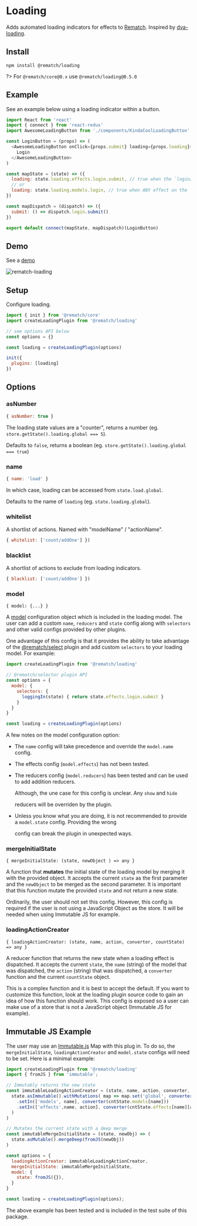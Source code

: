 # Loading

Adds automated loading indicators for effects to [Rematch](https://github.com/rematch/rematch). Inspired by [dva-loading](https://github.com/dvajs/dva-loading).

## Install

```text
npm install @rematch/loading
```

?> For `@rematch/core@0.x` use `@rematch/loading@0.5.0`

## Example

See an example below using a loading indicator within a button.

```javascript
import React from 'react'
import { connect } from 'react-redux'
import AwesomeLoadingButton from './components/KindaCoolLoadingButton'

const LoginButton = (props) => (
  <AwesomeLoadingButton onClick={props.submit} loading={props.loading}>
    Login
  </AwesomeLoadingButton>
)

const mapState = (state) => ({
  loading: state.loading.effects.login.submit, // true when the `login/submit` effect is running
  // or
  loading: state.loading.models.login, // true when ANY effect on the `login` model is running
})

const mapDispatch = (dispatch) => ({
  submit: () => dispatch.login.submit()
})

export default connect(mapState, mapDispatch)(LoginButton)
```

## Demo

See a [demo](https://github.com/rematch/rematch/tree/master/plugins/loading/examples/react-loading-example)

![rematch-loading](https://user-images.githubusercontent.com/4660659/33303781-00c786b2-d3ba-11e7-8216-1b2b8eebbf85.gif)

## Setup

Configure loading.

```javascript
import { init } from '@rematch/core'
import createLoadingPlugin from '@rematch/loading'

// see options API below
const options = {}

const loading = createLoadingPlugin(options)

init({
  plugins: [loading]
})
```

## Options

### asNumber

```javascript
{ asNumber: true }
```

The loading state values are a "counter", returns a number \(eg. `store.getState().loading.global === 5`\).

Defaults to `false`, returns a boolean \(eg. `store.getState().loading.global === true`\)

### name

```javascript
{ name: 'load' }
```

In which case, loading can be accessed from `state.load.global`.

Defaults to the name of `loading` \(eg. `state.loading.global`\).

### whitelist

A shortlist of actions. Named with "modelName" / "actionName".

```javascript
{ whitelist: ['count/addOne'] })
```

### blacklist

A shortlist of actions to exclude from loading indicators.

```javascript
{ blacklist: ['count/addOne'] })
```

### model

`{ model: {...} }`

A [model](https://github.com/rematch/rematch/blob/master/docs/api.md#model) configuration object which is included in the loading model. The user can add a custom `name`, `reducers` and `state` config along with `selectors` and other valid configs provided by other plugins.

One advantage of this config is that it provides the ability to take advantage of the [@rematch/select](https://github.com/rematch/rematch/blob/master/plugins/select/README.md) plugin and add custom `selectors` to your loading model. For example:

```javascript
import createLoadingPlugin from '@rematch/loading'

// @rematch/selector plugin API
const options = {
  model: {
    selectors: {
      loggingIn(state) { return state.effects.login.submit }
    }
  }
}

const loading = createLoadingPlugin(options)
```

A few notes on the model configuration option:

* The `name` config will take precedence and override the `model.name` config.
* The effects config \(`model.effects`\) has not been tested.
* The reducers config \(`model.reducers`\) has been tested and can be used to add addition reducers.

  Although, the une case for this config is unclear. Any `show` and `hide`

  reducers will be overriden by the plugin.

* Unless you know what you are doing, it is not recommended to provide a `model.state` config. Providing the wrong

  config can break the plugin in unexpected ways.

### mergeInitialState

`{ mergeInitialState: (state, newObject ) => any }`

A function that **mutates** the initial state of the loading model by merging it with the provided object. It accepts the current `state` as the first parameter and the `newObject` to be merged as the second parameter. It is important that this function mutate the provided `state` and not return a new state.

Ordinarily, the user should not set this config. However, this config is required if the user is not using a JavaScript Object as the store. It will be needed when using Immutable JS for example.

### loadingActionCreator

`{ loadingActionCreator: (state, name, action, converter, countState) => any }`

A reducer function that returns the new state when a loading effect is dispatched. It accepts the current `state`, the `name` \(string\) of the model that was dispatched, the `action` \(string\) that was dispatched, a `converter` function and the current `countState` object.

This is a complex function and it is best to accept the default. If you want to customize this function, look at the loading plugin source code to gain an idea of how this function should work. This config is exposed so a user can make use of a store that is not a JavaScript object \(Immutable JS for example\).

## Immutable JS Example

The user may use an [Immutable.js](https://facebook.github.io/immutable-js/) Map with this plug in. To do so, the `mergeInitialState`, `loadingActionCreator` and `model.state` configs will need to be set. Here is a minimal example:

```javascript
import createLoadingPlugin from '@rematch/loading'
import { fromJS } from 'immutable';

// Immutably returns the new state
const immutableLoadingActionCreator = (state, name, action, converter, cntState) => (
  state.asImmutable().withMutations( map => map.set('global', converter(cntState.global))
    .setIn(['models', name], converter(cntState.models[name]))
    .setIn(['effects',name, action], converter(cntState.effects[name][action]))
  )
)

// Mutates the current state with a deep merge
const immutableMergeInitialState = (state, newObj) => (
  state.asMutable().mergeDeep(fromJS(newObj))
)

const options = {
  loadingActionCreator: immutableLoadingActionCreator,
  mergeInitialState: immutableMergeInitialState,
  model: {
    state: fromJS({}),
  }
}

const loading = createLoadingPlugin(options);
```

The above example has been tested and is included in the test suite of this package.

